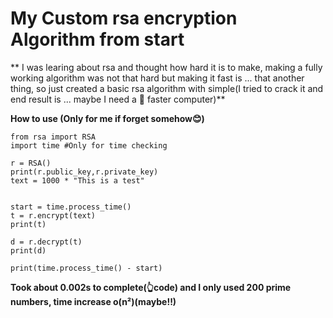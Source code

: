 # My Custom rsa encryption Algorithm from start

** I was learing about rsa and thought how hard it is to make, making a fully working algorithm was not that hard but making it fast is ... that another thing, so just created a basic rsa algorithm with simple(I tried to crack it and end result is ... maybe I need a 🤔 faster computer)**

**How to use (Only for me if forget somehow😊)**

```
from rsa import RSA
import time #Only for time checking

r = RSA()
print(r.public_key,r.private_key)
text = 1000 * "This is a test"


start = time.process_time()
t = r.encrypt(text)
print(t)

d = r.decrypt(t)
print(d)

print(time.process_time() - start)

```

**Took about 0.002s to complete(👆code) and I only used 200 prime numbers, time increase o(n²)(maybe!!)**